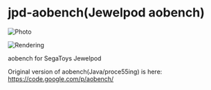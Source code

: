 jpd-aobench(Jewelpod aobench)
===========

![Photo](http://24.media.tumblr.com/e6cfa342b96f3b9766a8bdc19de407b6/tumblr_mjsmpzsoSn1s0tvt5o1_500.jpg)

![Rendering](http://24.media.tumblr.com/09904de2a1deed33fa557ae116e5df55/tumblr_mjsgi7eOrD1qz5devo1_250.png) 

aobench for SegaToys Jewelpod

Original version of aobench(Java/proce55ing) is here: https://code.google.com/p/aobench/
